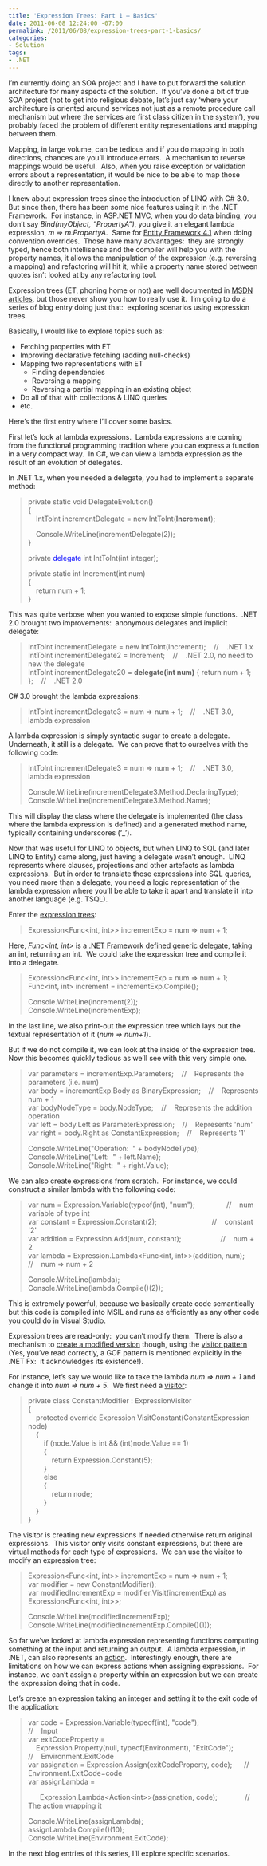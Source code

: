 ```yaml
---
title: 'Expression Trees: Part 1 – Basics'
date: 2011-06-08 12:24:00 -07:00
permalink: /2011/06/08/expression-trees-part-1-basics/
categories:
- Solution
tags:
- .NET
---
```

<p>I’m currently doing an SOA project and I have to put forward the solution architecture for many aspects of the solution.&#160; If you’ve done a bit of true SOA project (not to get into religious debate, let’s just say ‘where your architecture is oriented around services not just as a remote procedure call mechanism but where the services are first class citizen in the system’), you probably faced the problem of different entity representations and mapping between them.</p>  <p>Mapping, in large volume, can be tedious and if you do mapping in both directions, chances are you’ll introduce errors.&#160; A mechanism to reverse mappings would be useful.&#160; Also, when you raise exception or validation errors about a representation, it would be nice to be able to map those directly to another representation.</p>  <p>I knew about expression trees since the introduction of LINQ with C# 3.0.&#160; But since then, there has been some nice features using it in the .NET Framework.&#160; For instance, in ASP.NET MVC, when you do data binding, you don’t say <em>Bind(myObject, “PropertyA”)</em>, you give it an elegant lambda expression, <em>m =&gt; m.PropertyA</em>.&#160; Same for <a href="http://vincentlauzon.wordpress.com/2011/04/21/entity-framework-4-1-series/">Entity Framework 4.1</a> when doing convention overrides.&#160; Those have many advantages:&#160; they are strongly typed, hence both intellisense and the compiler will help you with the property names, it allows the manipulation of the expression (e.g. reversing a mapping) and refactoring will hit it, while a property name stored between quotes isn’t looked at by any refactoring tool.</p>  <p>Expression trees (ET, phoning home or not) are well documented in <a href="http://msdn.microsoft.com/en-us/library/bb397951.aspx">MSDN articles</a>, but those never show you how to really use it.&#160; I’m going to do a series of blog entry doing just that:&#160; exploring scenarios using expression trees.</p>  <p>Basically, I would like to explore topics such as:</p>  <ul>   <li>Fetching properties with ET </li>    <li>Improving declarative fetching (adding null-checks) </li>    <li>Mapping two representations with ET      <ul>       <li>Finding dependencies </li>        <li>Reversing a mapping </li>        <li>Reversing a partial mapping in an existing object </li>     </ul>   </li>    <li>Do all of that with collections &amp; LINQ queries</li>    <li>etc. </li> </ul>  <p>Here’s the first entry where I’ll cover some basics.</p>  <p>First let’s look at lambda expressions.&#160; Lambda expressions are coming&#160; from the functional programming tradition where you can express a function in a very compact way.&#160; In C#, we can view a lambda expression as the result of an evolution of delegates.</p>  <p>In .NET 1.x, when you needed a delegate, you had to implement a separate method:</p>  <blockquote>   <p>private static void DelegateEvolution()      <br />{       <br />&#160;&#160;&#160; IntToInt incrementDelegate = new IntToInt(<strong>Increment</strong>); </p>    <p>&#160;&#160;&#160; Console.WriteLine(incrementDelegate(2));      <br />} </p>    <p>private <font color="#0000ff">delegate</font> int IntToInt(int integer); </p>    <p>private static int Increment(int num)      <br />{       <br />&#160;&#160;&#160; return num + 1;       <br />} </p> </blockquote>  <p>This was quite verbose when you wanted to expose simple functions.&#160; .NET 2.0 brought two improvements:&#160; anonymous delegates and implicit delegate:</p>  <blockquote>   <p>IntToInt incrementDelegate = new IntToInt(Increment);&#160;&#160;&#160; //&#160;&#160;&#160; .NET 1.x      <br />IntToInt incrementDelegate2 = Increment;&#160;&#160;&#160; //&#160;&#160;&#160; .NET 2.0, no need to new the delegate       <br />IntToInt incrementDelegate20 = <strong>delegate(int num)</strong> { return num + 1; };&#160;&#160;&#160; //&#160;&#160;&#160; .NET 2.0 </p> </blockquote>  <p>C# 3.0 brought the lambda expressions:</p>  <blockquote>   <p>IntToInt incrementDelegate3 = num =&gt; num + 1;&#160;&#160;&#160; //&#160;&#160;&#160; .NET 3.0, lambda expression</p> </blockquote>  <p>A lambda expression is simply syntactic sugar to create a delegate.&#160; Underneath, it still is a delegate.&#160; We can prove that to ourselves with the following code:</p>  <blockquote>   <p>IntToInt incrementDelegate3 = num =&gt; num + 1;&#160;&#160;&#160; //&#160;&#160;&#160; .NET 3.0, lambda expression </p>    <p>Console.WriteLine(incrementDelegate3.Method.DeclaringType);      <br />Console.WriteLine(incrementDelegate3.Method.Name); </p> </blockquote>  <p>This will display the class where the delegate is implemented (the class where the lambda expression is defined) and a generated method name, typically containing underscores (‘_’).</p>  <p>Now that was useful for LINQ to objects, but when LINQ to SQL (and later LINQ to Entity) came along, just having a delegate wasn’t enough.&#160; LINQ represents where clauses, projections and other artefacts as lambda expressions.&#160; But in order to translate those expressions into SQL queries, you need more than a delegate, you need a logic representation of the lambda expression where you’ll be able to take it apart and translate it into another language (e.g. TSQL).</p>  <p>Enter the <a href="http://msdn.microsoft.com/en-us/library/bb335710.aspx">expression trees</a>:</p>  <blockquote>   <p>Expression&lt;Func&lt;int, int&gt;&gt; incrementExp = num =&gt; num + 1; </p> </blockquote>  <p>Here, <em>Func&lt;int, int&gt;</em> is a <a href="http://msdn.microsoft.com/en-us/library/bb549151.aspx">.NET Framework defined generic delegate</a>, taking an int, returning an int.&#160; We could take the expression tree and compile it into a delegate.</p>  <blockquote>   <p>Expression&lt;Func&lt;int, int&gt;&gt; incrementExp = num =&gt; num + 1;      <br />Func&lt;int, int&gt; increment = incrementExp.Compile(); </p>    <p>Console.WriteLine(increment(2));      <br />Console.WriteLine(incrementExp); </p> </blockquote>  <p>In the last line, we also print-out the expression tree which lays out the textual representation of it (<em>num =&gt; num+1</em>).</p>  <p>But if we do not compile it, we can look at the inside of the expression tree.&#160; Now this becomes quickly tedious as we’ll see with this very simple one.</p>  <blockquote>   <p>var parameters = incrementExp.Parameters;&#160;&#160;&#160; //&#160;&#160;&#160; Represents the parameters (i.e. num)      <br />var body = incrementExp.Body as BinaryExpression;&#160;&#160;&#160; //&#160;&#160;&#160; Represents num + 1       <br />var bodyNodeType = body.NodeType;&#160;&#160;&#160; //&#160;&#160;&#160; Represents the addition operation       <br />var left = body.Left as ParameterExpression;&#160;&#160;&#160; //&#160;&#160;&#160; Represents 'num'       <br />var right = body.Right as ConstantExpression;&#160;&#160;&#160; //&#160;&#160;&#160; Represents '1' </p>    <p>Console.WriteLine(&quot;Operation:&#160; &quot; + bodyNodeType);      <br />Console.WriteLine(&quot;Left:&#160; &quot; + left.Name);       <br />Console.WriteLine(&quot;Right:&#160; &quot; + right.Value); </p> </blockquote>  <p>We can also create expressions from scratch.&#160; For instance, we could construct a similar lambda with the following code:</p>  <blockquote>   <p>var num = Expression.Variable(typeof(int), &quot;num&quot;);&#160;&#160;&#160;&#160;&#160;&#160;&#160;&#160;&#160;&#160;&#160;&#160;&#160;&#160;&#160; //&#160;&#160;&#160; num variable of type int      <br />var constant = Expression.Constant(2);&#160;&#160;&#160;&#160;&#160;&#160;&#160;&#160;&#160;&#160;&#160;&#160;&#160;&#160;&#160;&#160;&#160;&#160;&#160;&#160;&#160;&#160;&#160;&#160;&#160;&#160;&#160; //&#160;&#160;&#160; constant '2'       <br />var addition = Expression.Add(num, constant);&#160;&#160;&#160;&#160;&#160;&#160;&#160;&#160;&#160;&#160;&#160;&#160;&#160;&#160;&#160;&#160;&#160;&#160;&#160; //&#160;&#160;&#160; num + 2       <br />var lambda = Expression.Lambda&lt;Func&lt;int, int&gt;&gt;(addition, num);&#160;&#160;&#160; //&#160;&#160;&#160; num =&gt; num + 2 </p>    <p>Console.WriteLine(lambda);      <br />Console.WriteLine(lambda.Compile()(2)); </p> </blockquote>  <p>This is extremely powerful, because we basically create code semantically but this code is compiled into MSIL and runs as efficiently as any other code you could do in Visual Studio.</p>  <p>Expression trees are read-only:&#160; you can’t modify them.&#160; There is also a mechanism to <a href="http://msdn.microsoft.com/en-us/library/bb546136.aspx">create a modified version</a> though, using the <a href="http://en.wikipedia.org/wiki/Visitor_pattern">visitor pattern</a> (Yes, you’ve read correctly, a GOF pattern is mentioned explicitly in the .NET Fx:&#160; it acknowledges its existence!).</p>  <p>For instance, let’s say we would like to take the lambda <em>num =&gt; num + 1</em> and change it into <em>num =&gt; num + 5</em>.&#160; We first need a <a href="http://msdn.microsoft.com/en-us/library/system.linq.expressions.expressionvisitor.aspx">visitor</a>:</p>  <blockquote>   <p>private class ConstantModifier : ExpressionVisitor      <br />{       <br />&#160;&#160;&#160; protected override Expression VisitConstant(ConstantExpression node)       <br />&#160;&#160;&#160; {       <br />&#160;&#160;&#160;&#160;&#160;&#160;&#160; if (node.Value is int &amp;&amp; (int)node.Value == 1)       <br />&#160;&#160;&#160;&#160;&#160;&#160;&#160; {       <br />&#160;&#160;&#160;&#160;&#160;&#160;&#160;&#160;&#160;&#160;&#160; return Expression.Constant(5);       <br />&#160;&#160;&#160;&#160;&#160;&#160;&#160; }       <br />&#160;&#160;&#160;&#160;&#160;&#160;&#160; else       <br />&#160;&#160;&#160;&#160;&#160;&#160;&#160; {       <br />&#160;&#160;&#160;&#160;&#160;&#160;&#160;&#160;&#160;&#160;&#160; return node;       <br />&#160;&#160;&#160;&#160;&#160;&#160;&#160; }       <br />&#160;&#160;&#160; }       <br />} </p> </blockquote>  <p>The visitor is creating new expressions if needed otherwise return original expressions.&#160; This visitor only visits constant expressions, but there are virtual methods for each type of expressions.&#160; We can use the visitor to modify an expression tree:</p>  <blockquote>   <p>Expression&lt;Func&lt;int, int&gt;&gt; incrementExp = num =&gt; num + 1;      <br />var modifier = new ConstantModifier();       <br />var modifiedIncrementExp = modifier.Visit(incrementExp) as Expression&lt;Func&lt;int, int&gt;&gt;; </p>    <p>Console.WriteLine(modifiedIncrementExp);      <br />Console.WriteLine(modifiedIncrementExp.Compile()(1)); </p> </blockquote>  <p>So far we’ve looked at lambda expression representing functions computing something at the input and returning an output.&#160; A lambda expression, in .NET, can also represents an <a href="http://msdn.microsoft.com/en-us/library/018hxwa8.aspx">action</a>.&#160; Interestingly enough, there are limitations on how we can express actions when assigning expressions.&#160; For instance, we can’t assign a property within an expression but we can create the expression doing that in code.</p>  <p>Let’s create an expression taking an integer and setting it to the exit code of the application:</p>  <blockquote>   <p>var code = Expression.Variable(typeof(int), &quot;code&quot;);&#160;&#160;&#160;&#160;&#160;&#160;&#160;&#160;&#160;&#160;&#160;&#160;&#160;&#160;&#160;&#160;&#160;&#160;&#160;&#160;&#160;&#160;&#160;&#160;&#160;&#160;&#160; //&#160;&#160;&#160; Input      <br />var exitCodeProperty =       <br />&#160;&#160;&#160; Expression.Property(null, typeof(Environment), &quot;ExitCode&quot;);&#160;&#160;&#160;&#160;&#160;&#160;&#160;&#160; //&#160;&#160;&#160; Environment.ExitCode       <br />var assignation = Expression.Assign(exitCodeProperty, code);&#160;&#160;&#160;&#160;&#160; //&#160;&#160;&#160; Environment.ExitCode=code       <br />var assignLambda =</p>    <p>&#160;&#160;&#160;&#160;&#160; Expression.Lambda&lt;Action&lt;int&gt;&gt;(assignation, code);&#160;&#160;&#160;&#160;&#160;&#160;&#160;&#160;&#160;&#160;&#160;&#160;&#160; //&#160;&#160;&#160; The action wrapping it </p>    <p>Console.WriteLine(assignLambda);      <br />assignLambda.Compile()(10);       <br />Console.WriteLine(Environment.ExitCode);&#160; </p> </blockquote>  <p>In the next blog entries of this series, I’ll explore specific scenarios.</p>